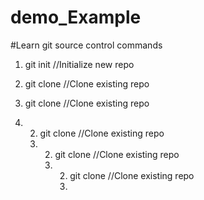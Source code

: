 # demo_Example
#Learn git source control commands

1. git init //Initialize new repo

2. git clone //Clone existing repo

2. git clone //Clone existing repo

3. 2. git clone //Clone existing repo
   3. 2. git clone //Clone existing repo
      3. 2. git clone //Clone existing repo
         3. 
